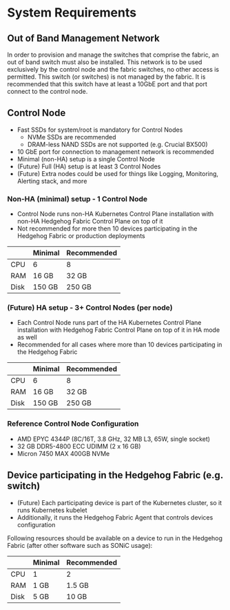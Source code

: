 # System Requirements

## Out of Band Management Network

In order to provision and manage the switches that comprise the fabric, an out of band switch must also be installed. This network is to be used exclusively by the control node and the fabric switches, no other access is permitted. This switch (or switches) is not managed by the fabric. It is recommended that this switch have at least a 10GbE port and that port connect to the control node.

## Control Node

- Fast SSDs for system/root is mandatory for Control Nodes
  - NVMe SSDs are recommended
  - DRAM-less NAND SSDs are not supported (e.g. Crucial BX500)
- 10 GbE port for connection to management network is recommended
- Minimal (non-HA) setup is a single Control Node
- (Future) Full (HA) setup is at least 3 Control Nodes
- (Future) Extra nodes could be used for things like Logging, Monitoring, Alerting stack, and more

### Non-HA (minimal) setup - 1 Control Node

- Control Node runs non-HA Kubernetes Control Plane installation with non-HA Hedgehog Fabric Control Plane on top of it
- Not recommended for more then 10 devices participating in the Hedgehog Fabric or production deployments

|      | Minimal | Recommended |
| ---- | ------- | ----------- |
| CPU  | 6       | 8           |
| RAM  | 16 GB   | 32 GB       |
| Disk | 150 GB  | 250 GB      |

### (Future) HA setup - 3+ Control Nodes (per node)

- Each Control Node runs part of the HA Kubernetes Control Plane installation with Hedgehog Fabric Control Plane on top
  of it in HA mode as well
- Recommended for all cases where more than 10 devices participating in the Hedgehog Fabric

|      | Minimal | Recommended |
| ---- | ------- | ----------- |
| CPU  | 6       | 8           |
| RAM  | 16 GB   | 32 GB       |
| Disk | 150 GB  | 250 GB      |

### Reference Control Node Configuration

- AMD EPYC 4344P (8C/16T, 3.8 GHz, 32 MB L3, 65W, single socket)
- 32 GB DDR5-4800 ECC UDIMM (2 x 16 GB)
- Micron 7450 MAX 400GB NVMe

## Device participating in the Hedgehog Fabric (e.g. switch)

- (Future) Each participating device is part of the Kubernetes cluster, so it runs Kubernetes kubelet
- Additionally, it runs the Hedgehog Fabric Agent that controls devices configuration

Following resources should be available on a device to run in the Hedgehog Fabric (after other software such as SONiC usage):

|      | Minimal | Recommended |
| ---- | ------- | ----------- |
| CPU  | 1       | 2           |
| RAM  | 1 GB    | 1.5 GB      |
| Disk | 5 GB    | 10 GB       |
